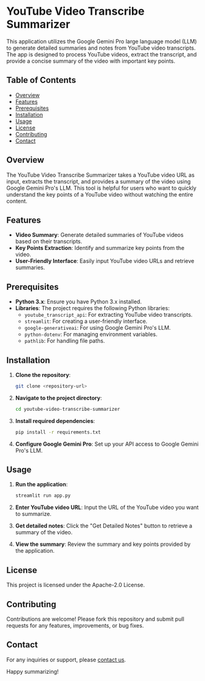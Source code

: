 # YouTube Video Transcribe Summarizer

This application utilizes the Google Gemini Pro large language model (LLM) to generate detailed summaries and notes from YouTube video transcripts. The app is designed to process YouTube videos, extract the transcript, and provide a concise summary of the video with important key points.

## Table of Contents

- [Overview](#overview)
- [Features](#features)
- [Prerequisites](#prerequisites)
- [Installation](#installation)
- [Usage](#usage)
- [License](#license)
- [Contributing](#contributing)
- [Contact](#contact)

## Overview

The YouTube Video Transcribe Summarizer takes a YouTube video URL as input, extracts the transcript, and provides a summary of the video using Google Gemini Pro's LLM. This tool is helpful for users who want to quickly understand the key points of a YouTube video without watching the entire content.

## Features

- **Video Summary**: Generate detailed summaries of YouTube videos based on their transcripts.
- **Key Points Extraction**: Identify and summarize key points from the video.
- **User-Friendly Interface**: Easily input YouTube video URLs and retrieve summaries.

## Prerequisites

- **Python 3.x**: Ensure you have Python 3.x installed.
- **Libraries**: The project requires the following Python libraries:
    - `youtube_transcript_api`: For extracting YouTube video transcripts.
    - `streamlit`: For creating a user-friendly interface.
    - `google-generativeai`: For using Google Gemini Pro's LLM.
    - `python-dotenv`: For managing environment variables.
    - `pathlib`: For handling file paths.

## Installation

1. **Clone the repository**:

    ```bash
    git clone <repository-url>
    ```

2. **Navigate to the project directory**:

    ```bash
    cd youtube-video-transcribe-summarizer
    ```

3. **Install required dependencies**:

    ```bash
    pip install -r requirements.txt
    ```

4. **Configure Google Gemini Pro**: Set up your API access to Google Gemini Pro's LLM.

## Usage

1. **Run the application**:

    ```bash
    streamlit run app.py
    ```

2. **Enter YouTube video URL**: Input the URL of the YouTube video you want to summarize.
3. **Get detailed notes**: Click the "Get Detailed Notes" button to retrieve a summary of the video.
4. **View the summary**: Review the summary and key points provided by the application.

## License

This project is licensed under the Apache-2.0 License.

## Contributing

Contributions are welcome! Please fork this repository and submit pull requests for any features, improvements, or bug fixes.

## Contact

For any inquiries or support, please [contact us](mailto:yashraj3376@gmail.com).

Happy summarizing!
